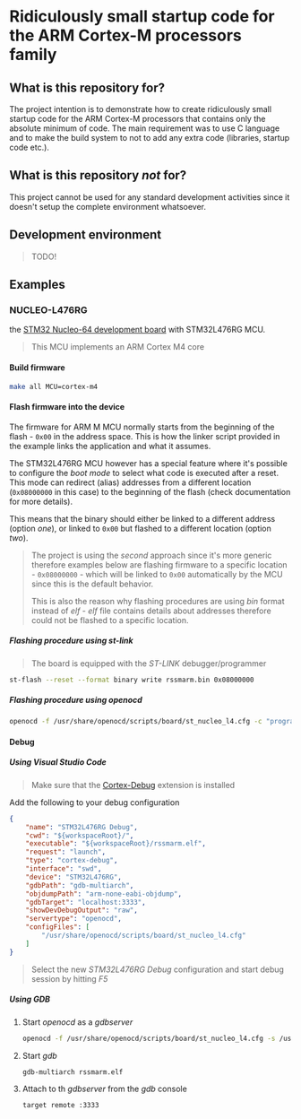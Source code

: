 # Ridiculously small startup code for the ARM Cortex-M processors family

## What is this repository for?

The project intention is to demonstrate how to create ridiculously small
startup code for the ARM Cortex-M processors that contains only the absolute
minimum of code. The main requirement was to use C language and to make the
build system to not to add any extra code (libraries, startup code etc.).

## What is this repository _not_ for?

This project cannot be used for any standard development activities since it
doesn't setup the complete environment whatsoever.

## Development environment

> TODO!

## Examples

### NUCLEO-L476RG

the [STM32 Nucleo-64 development board](https://www.st.com/en/evaluation-tools/nucleo-l476rg.html) with STM32L476RG MCU.

> This MCU implements an ARM Cortex M4 core

#### Build firmware

```sh
make all MCU=cortex-m4
```

#### Flash firmware into the device

The firmware for ARM M MCU normally starts from the beginning of the flash - `0x00` in the address space. This is how the linker script provided in the example links the application and what it assumes.

The STM32L476RG MCU however has a special feature where it's possible to configure the _boot mode_ to select what code is executed after a reset. This mode can redirect (alias) addresses from a different location (`0x08000000` in this case) to the beginning of the flash (check documentation for more details).

This means that the binary should either be linked to a different address (option _one_), or linked to `0x00` but flashed to a different location (option _two_).

> The project is using the _second_ approach since it's more generic therefore examples below are flashing firmware to a specific location - `0x08000000` - which will be linked to `0x00` automatically by the MCU since this is the default behavior.
>
> This is also the reason why flashing procedures are using _bin_ format instead of _elf_ - _elf_ file contains details about addresses therefore could not be flashed to a specific location.

##### Flashing procedure using _st-link_

> The board is equipped with the _ST-LINK_ debugger/programmer

```sh
st-flash --reset --format binary write rssmarm.bin 0x08000000
```

##### Flashing procedure using _openocd_

```sh
openocd -f /usr/share/openocd/scripts/board/st_nucleo_l4.cfg -c "program rssmarm.bin verify reset exit 0x08000000"
```

#### Debug

##### Using Visual Studio Code

> Make sure that the [Cortex-Debug](https://marketplace.visualstudio.com/items?itemName=marus25.cortex-debug) extension is installed

Add the following to your debug configuration

```json
{
    "name": "STM32L476RG Debug",
    "cwd": "${workspaceRoot}/",
    "executable": "${workspaceRoot}/rssmarm.elf",
    "request": "launch",
    "type": "cortex-debug",
    "interface": "swd",
    "device": "STM32L476RG",
    "gdbPath": "gdb-multiarch",
    "objdumpPath": "arm-none-eabi-objdump",
    "gdbTarget": "localhost:3333",
    "showDevDebugOutput": "raw",
    "servertype": "openocd",
    "configFiles": [
        "/usr/share/openocd/scripts/board/st_nucleo_l4.cfg"
    ]
}
```

> Select the new _STM32L476RG Debug_ configuration and start debug session by hitting _F5_

##### Using GDB

1. Start _openocd_ as a _gdbserver_

    ```sh
   openocd -f /usr/share/openocd/scripts/board/st_nucleo_l4.cfg -s /usr/share/openocd/scripts  
    ```

2. Start _gdb_

    ```sh
    gdb-multiarch rssmarm.elf
    ```

3. Attach to th _gdbserver_ from the _gdb_ console

    ```gdb
    target remote :3333 
    ```
